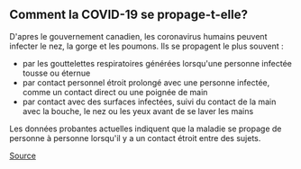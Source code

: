 ## Comment la COVID-19 se propage-t-elle?

D'apres le gouvernement canadien, les coronavirus humains peuvent infecter le nez, la gorge et les poumons. Ils se propagent le plus souvent :

- par les gouttelettes respiratoires générées lorsqu'une personne infectée tousse ou éternue
- par contact personnel étroit prolongé avec une personne infectée, comme un contact direct ou une poignée de main
- par contact avec des surfaces infectées, suivi du contact de la main avec la bouche, le nez ou les yeux avant de se laver les mains

Les données probantes actuelles indiquent que la maladie se propage de personne à personne lorsqu'il y a un contact étroit entre des sujets.

[Source](https://www.canada.ca/fr/sante-publique/services/maladies/2019-nouveau-coronavirus/prevention-risques.html)
